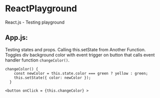 # ReactPlayground
React.js - Testing playground

## App.js:

Testing states and props. Calling this.setState from Another Function. 
Toggles div background color with event trigger on button that calls
event handler function `changeColor()`.

```
changeColor() {
    const newColor = this.state.color === green ? yellow : green;
    this.setState({ color: newColor });
  }

<button onClick = {this.changeColor} >
```


